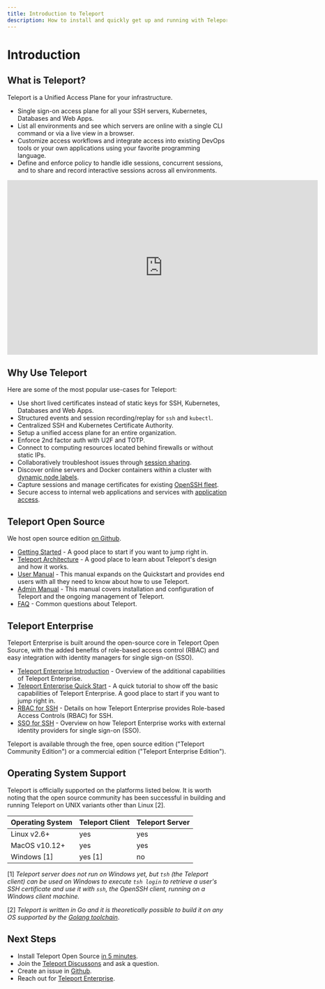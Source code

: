 ```yaml
---
title: Introduction to Teleport
description: How to install and quickly get up and running with Teleport to set up SSH and Kubernetes access to cloud environments.
---
```


# Introduction

## What is Teleport?

Teleport is a Unified Access Plane for your infrastructure.

* Single sign-on access plane for all your SSH servers, Kubernetes, Databases and Web Apps.
* List all environments and see which servers are online with a single CLI command or via a live view in a browser.
* Customize access workflows and integrate access into existing DevOps tools or your own applications using your favorite programming language.
* Define and enforce policy to handle idle sessions, concurrent sessions, and to share and record interactive sessions across all environments.

<iframe  width="712" height="400" src="https://www.youtube-nocookie.com/embed/0HlyGk8dihM?rel=0&modestbranding=1" frameBorder="0" allow="accelerometer; autoplay; encrypted-media; gyroscope; picture-in-picture" allowFullScreen></iframe>

## Why Use Teleport

Here are some of the most popular use-cases for Teleport:

* Use short lived certificates instead of static keys for SSH, Kubernetes, Databases and Web Apps.
* Structured events and session recording/replay for `ssh` and `kubectl`.
* Centralized SSH and Kubernetes Certificate Authority.
* Setup a unified access plane for an entire organization.
* Enforce 2nd factor auth with U2F and TOTP.
* Connect to computing resources located behind firewalls or without static IPs.
* Collaboratively troubleshoot issues through [session sharing](user-manual.md#sharing-sessions).
* Discover online servers and Docker containers within a cluster with [dynamic node labels](admin-guide.md#labeling-nodes-and-applications).
* Capture sessions and manage certificates for existing [OpenSSH fleet](openssh-teleport.md).
* Secure access to internal web applications and services with [application access](application-access.md).

## Teleport Open Source

We host open source edition [on Github](https://github.com/gravitational/teleport).

- [Getting Started](quickstart.md) - A good place to start if you want to jump right in.
- [Teleport Architecture](architecture/overview.md) - A good place to learn about Teleport's design and how it works.
- [User Manual](user-manual.md) - This manual expands on the Quickstart and
  provides end users with all they need to know about how to use Teleport.
- [Admin Manual](admin-guide.md) - This manual covers installation and
  configuration of Teleport and the ongoing management of Teleport.
- [FAQ](faq.md) - Common questions about Teleport.

## Teleport Enterprise

Teleport Enterprise is built around the open-source core in Teleport Open Source,
with the added benefits of role-based access control (RBAC) and easy
integration with identity managers for single sign-on (SSO).

- [Teleport Enterprise Introduction](enterprise/introduction.md) - Overview of the additional capabilities of Teleport Enterprise.
- [Teleport Enterprise Quick Start](enterprise/quickstart-enterprise.md) - A quick tutorial to show off the basic capabilities of Teleport Enterprise.
A good place to start if you want to jump right in.
- [RBAC for SSH](enterprise/ssh-rbac.md) - Details on how Teleport Enterprise provides Role-based Access Controls (RBAC) for SSH.
- [SSO for SSH](enterprise/sso/ssh-sso.md) - Overview on how Teleport Enterprise works with external identity providers for single sign-on (SSO).


Teleport is available through the free, open source edition ("Teleport Community Edition")
or a commercial edition ("Teleport Enterprise Edition").

## Operating System Support

Teleport is officially supported on the platforms listed below. It is worth noting
that the open source community has been successful in building and running Teleport on
UNIX variants other than Linux [2].

Operating System      |  Teleport Client   | Teleport Server
----------------------|--------------------|-----------------
Linux v2.6+           |  yes               | yes
MacOS v10.12+         |  yes               | yes
Windows [1]           |  yes [1]           | no

[1] _Teleport server does not run on Windows yet, but `tsh` (the Teleport client)
  can be used on Windows to execute `tsh login` to retrieve a user's SSH
  certificate and use it with `ssh`, the OpenSSH client, running on a Windows
  client machine._

[2] _Teleport is written in Go and it is theoretically possible to build it on
    any OS supported by the [Golang toolchain](https://github.com/golang/go/wiki/MinimumRequirements)_.

## Next Steps

* Install Teleport Open Source [in 5 minutes](quickstart.md).
* Join the [Teleport Discussons](https://github.com/gravitational/teleport/discussions) and ask a question.
* Create an issue in [Github](https://github.com/gravitational/teleport/).
* Reach out for [Teleport Enterprise](https://goteleport.com/get-started).
